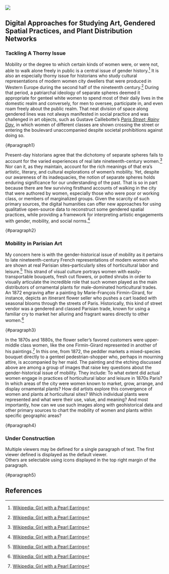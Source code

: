 <a href="https://juncture-digital.org"><img src="https://juncture-digital.org/images/ve-button.png"></a>

<param ve-config 
       title="Mapping Mobility"
       author="Kristan M. Hanson"
       banner="https://upload.wikimedia.org/wikipedia/commons/2/2a/1870_Hachette_Pocket_Map_of_Paris%2C_France_-_Geographicus_-_NouveauParis-hachette-1870.jpg" 
       layout="vertical">

## Digital Approaches for Studying Art, Gendered Spatial Practices, and Plant Distribution Networks

### Tackling A Thorny Issue

Mobility or the degree to which certain kinds of women were, or were not, able to walk alone freely in public is a central issue of gender history.[^1] It is also an especially thorny issue for historians who study cultural representations of <span data-click-image-zoomto="5310,2750,4674,3881">modern women city dwellers</span> that were produced in Western Europe during the second half of the nineteenth century.[^2] During that period, a patriarchal ideology of separate spheres deemed it appropriate for genteel white women to spend most of their daily lives in the domestic realm and conversely, for <span data-click-image-zoomto="2240,2912,3892,3232">men</span> to oversee, participate in, and even roam freely about the public realm. That neat division of space along gendered lines was not always manifested in social practice and was challenged in art objects, such as Gustave Caillebotte’s [_Paris Street; Rainy Day_,](https://www.artic.edu/artworks/20684/paris-street-rainy-day) in which <span data-click-image-zoomto="6363,2686,1946,1616">women of different classes</span> are shown crossing the street or entering the boulevard unaccompanied despite societal prohibitions against doing so.
<param ve-image fit="contain" manifest="https://api.artic.edu/api/v1/artworks/20684/manifest.json">
<param ve-entity eid="Q5290241" title="Domestic–public dichotomy" aliases="ideology of separate spheres">
<param ve-entity eid="Q295144" title="Gustave Caillebotte" aliases="Gustave Caillebotte’s">
{#paragraph1}

Present-day historians agree that the dichotomy of separate spheres fails to account for the varied experiences of real late nineteenth-century women.[^3] Nor can it, as they maintain, account for the rich meanings of that era’s artistic, literary, and cultural explorations of women’s mobility. Yet, despite our awareness of its inadequacies, the notion of separate spheres holds enduring significance for our understanding of the past. That is so in part because there are few surviving firsthand accounts of walking in the city that were authored by women, especially those who were poor or working class, or members of marginalized groups. Given the scarcity of such primary sources, the digital humanities can offer new approaches for using qualitative open-source data to reconstruct some gendered spatial practices, while providing a framework for interpreting artistic engagements with gender, mobility, and social norms.[^4]
<param ve-image primary region="1202,2278,1130,938" manifest="https://gallica.bnf.fr/iiif/ark:/12148/btv1b84581090/manifest.json">
<param ve-image region="1090,1437,2209,2030" manifest="https://gallica.bnf.fr/iiif/ark:/12148/btv1b8458118z/manifest.json">
{#paragraph2}

### Mobility in Parisian Art

My concern here is with the gender-historical issue of mobility as it pertains to late nineteenth-century French representations of modern women who are shown at real Parisian sites–particularly sites of horticultural labor and leisure.[^5] This strand of visual culture portrays women with easily-transportable bouquets, fresh cut flowers, or potted shrubs in order to visually articulate the incredible role that such women played as the main distributors of ornamental plants for male-dominated horticultural trades. An 1872 engraving after a painting by Marie-François Firmin-Girard, for instance, depicts an itinerant flower seller who pushes a cart loaded with seasonal blooms through the streets of Paris. Historically, this kind of street vendor was a gendered and classed Parisian trade, known for using a familiar cry to market her alluring and fragrant wares directly to other women.[^6]
<param ve-image fit="contain"
        label="Charles Maurand, The Flower Seller, 1872, engraving, 17.3 × 24.3 cm, after a painting by Marie-François Firmin-Girard exhibited at the Salon of 1872"
       attribution="Musée Carnavalet, Histoire de Paris"
       license="Creative Commons Zero (CCØ)"
       url="https://www.parismuseescollections.paris.fr/sites/default/files/styles/pm_diaporama_zoom/public/atoms/images/CAR/aze_carg034866_001.jpg?itok=qN2G-iUj">
<param ve-entity title="ornamental plant" aliases="ornamental plants" eid="Q199182">
<param ve-entity title="Marie-François Firmin-Girard" eid="Q3083556"> 
       {#paragraph3}

In the 1870s and 1880s, the flower seller’s favored customers were upper-middle class women, like the one Firmin-Girard represented in another of his paintings.[^7] In this one, from 1872, the <span data-click-image-zoomto="1310,562,1488,1202">peddler</span> markets a mixed-species bouquet directly to a <span data-click-image-zoomto="151,472,1488,1202">genteel pedestrian-shopper</span> who, perhaps in mourning attire, is accompanied by her maid. The painting and the etching discussed above are among a group of images that raise key questions about the gender-historical issue of mobility. They include: To what extent did actual women engage in practices of horticultural labor and leisure in 1870s Paris? In which areas of the city were women known to market, grow, arrange, and display ornamental plants? How did artists explore this convergence of women and plants at horticultural sites? Which individual plants were represented and what were their use, value, and meaning? And most importantly, how can we use such images along with geohistorical data and other primary sources to chart the mobility of women and plants within specific geographic areas?
<param ve-image 
       label="Marie-François Firmin-Girard, The Flower Seller on the Pont Royal with the Louvre beyond, Paris, 1872, oil on canvas, 69.8 × 93.9 cm" 
       attribution="Austriacus, Wikimedia Commons"
       license="public domain"
       url="https://upload.wikimedia.org/wikipedia/commons/e/e9/Marie-Fran%C3%A7ois_Firmin-Girard_-_Flower_Seller_on_the_Pont_Royal%2C_1872.jpg">
{#paragraph4}

### Under Construction

Multiple viewers may be defined for a single paragraph of text.  The first viewer defined is displayed as the default viewer.  
Others are selectable using icons displayed in the top right margin of the paragraph.
<param ve-map center="Q36600" zoom="11">
{#paragraph5}

## References

[^1]: [Wikipedia: Girl with a Pearl Earring](https://en.wikipedia.org/wiki/Girl_with_a_Pearl_Earring)
[^2]: [Wikipedia: Girl with a Pearl Earring](https://en.wikipedia.org/wiki/Girl_with_a_Pearl_Earring)
[^3]: [Wikipedia: Girl with a Pearl Earring](https://en.wikipedia.org/wiki/Girl_with_a_Pearl_Earring)
[^4]: [Wikipedia: Girl with a Pearl Earring](https://en.wikipedia.org/wiki/Girl_with_a_Pearl_Earring)
[^5]: [Wikipedia: Girl with a Pearl Earring](https://en.wikipedia.org/wiki/Girl_with_a_Pearl_Earring)
[^6]: [Wikipedia: Girl with a Pearl Earring](https://en.wikipedia.org/wiki/Girl_with_a_Pearl_Earring)
[^7]: [Wikipedia: Girl with a Pearl Earring](https://en.wikipedia.org/wiki/Girl_with_a_Pearl_Earring)
